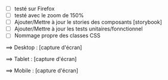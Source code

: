 - [ ] testé sur Firefox
- [ ] testé avec le zoom de 150%
- [ ] Ajouter/Mettre à jour le stories des composants [storybook]
- [ ] Ajouter/Mettre à jour les tests unitaires/fonnctionnel
- [ ] Nommage propre des classes CSS

==> Desktop : [capture d'écran]

==> Tablet : [capture d'écran]

==> Mobile : [capture d'écran]